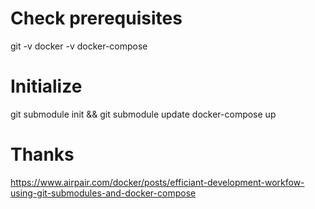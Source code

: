 # Check prerequisites
git -v
docker -v
docker-compose

# Initialize
git submodule init && git submodule update
docker-compose up

# Thanks
https://www.airpair.com/docker/posts/efficiant-development-workfow-using-git-submodules-and-docker-compose
